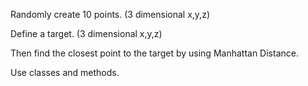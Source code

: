 Randomly create 10 points. (3 dimensional x,y,z)

Define a target. (3 dimensional x,y,z)

Then find the closest point to the target by using Manhattan Distance.

Use classes and methods.
